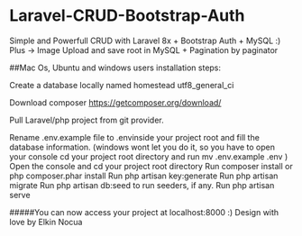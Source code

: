 # Laravel-CRUD-Bootstrap-Auth
Simple and Powerfull CRUD with Laravel 8x + Bootstrap Auth + MySQL :) Plus -> Image Upload and save root in MySQL + Pagination by paginator

##Mac Os, Ubuntu and windows users installation steps:

Create a database locally named homestead utf8_general_ci

Download composer https://getcomposer.org/download/

Pull Laravel/php project from git provider.

Rename .env.example file to .envinside your project root and fill the database information. (windows wont let you do it, so you have to open your console cd your project root directory and run mv .env.example .env )
Open the console and cd your project root directory
Run composer install or php composer.phar install
Run php artisan key:generate
Run php artisan migrate
Run php artisan db:seed to run seeders, if any.
Run php artisan serve

#####You can now access your project at localhost:8000 :) Design with love by Elkin Nocua
